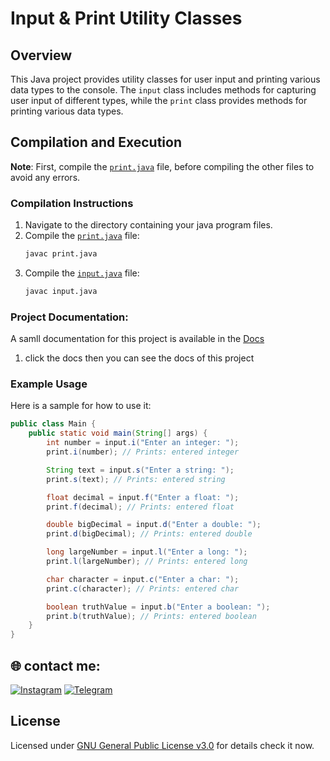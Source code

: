 # Input & Print Utility Classes

## Overview
This Java project provides utility classes for user input and printing various data types to the console. The `input` class includes methods for capturing user input of different types, while the `print` class provides methods for printing various data types.

## Compilation and Execution

**Note**: First, compile the [`print.java`](https://github.com/MrTG-CodeBot/MyJava/blob/main/myJava/Print.java) file, before compiling the other files to avoid any errors.

### Compilation Instructions
1. Navigate to the directory containing your java program files.
2. Compile the [`print.java`](https://github.com/MrTG-CodeBot/MyJava/blob/main/myJava/Print.java) file:
    ```sh
    javac print.java
    ```
3. Compile the [`input.java`](https://github.com/MrTG-CodeBot/MyJava/blob/main/myJava/input.java) file:
    ```sh
    javac input.java
    ```

### Project Documentation:

A samll documentation for this project is available in the [Docs](https://raw.githack.com/MrTG-CodeBot/MyJava/main/myJava/Docs.html) 
1. click the docs then you can see the docs of this project


### Example Usage
Here is a sample for how to use it:

```java
public class Main {
    public static void main(String[] args) {
        int number = input.i("Enter an integer: ");
        print.i(number); // Prints: entered integer

        String text = input.s("Enter a string: ");
        print.s(text); // Prints: entered string

        float decimal = input.f("Enter a float: ");
        print.f(decimal); // Prints: entered float

        double bigDecimal = input.d("Enter a double: ");
        print.d(bigDecimal); // Prints: entered double

        long largeNumber = input.l("Enter a long: ");
        print.l(largeNumber); // Prints: entered long

        char character = input.c("Enter a char: ");
        print.c(character); // Prints: entered char

        boolean truthValue = input.b("Enter a boolean: ");
        print.b(truthValue); // Prints: entered boolean
    }
}
```

## 🌐 contact me:
[![Instagram](https://img.shields.io/badge/Instagram-%23E4405F.svg?logo=Instagram&logoColor=white)](https://instagram.com/mrtg_coder)
[![Telegram](https://img.shields.io/badge/Telegram-blue?logo=telegram)](https://t.me/MrTG_Coder)

## License

Licensed under [GNU General Public License v3.0](https://github.com/MrTG-CodeBot/MyJava/blob/main/LICENSE) for details check it now.

